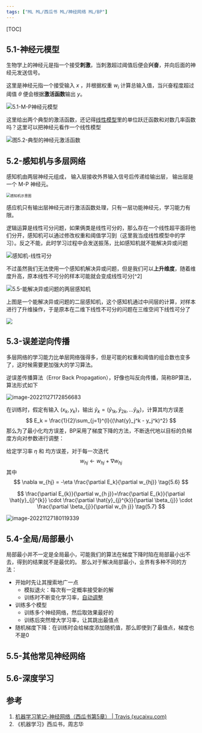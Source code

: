 ```yaml
---
tags: ["ML ML/西瓜书 ML/神经网络 ML/BP"]
---
```

[TOC]

## 5.1-神经元模型

生物学上的神经元是指一个接受**刺激**，当刺激超过阈值后便会**兴奋**，并向后面的神经元发送信号。

这里是神经元指一个接受输入 $x$ ，并根据权重 $w_i$ 计算总输入值，当兴奋程度超过阈值 $\theta$ 便会根据**激活函数**输出 $y$。

![5.1-M-P神经元模型](https://pic-1257412153.cos.ap-nanjing.myqcloud.com/images/2022/11/27/image-20221127160711180-163463.png)

这里给出两个典型的激活函数，还记得[线性模型](3-线性模型.md#3.3-对数几率回归)里的单位跃迁函数和对数几率函数吗？这里可以把神经元看作一个线性模型

![图5.2-典型的神经元激活函数](https://pic-1257412153.cos.ap-nanjing.myqcloud.com/images/2022/11/27/image-20221127161324578-c9c996.png)

## 5.2-感知机与多层网络

感知机由两层神经元组成， 输入层接收外界输入信号后传递给输出层， 输出层是一个 M-P 神经元。

<img src="https://pic-1257412153.cos.ap-nanjing.myqcloud.com/images/2022/11/27/image-20221127163307949-b19780.png" alt="感知机示意图" style="zoom:67%;" />

感应机只有输出层神经元进行激活函数处理，只有一层功能神经元，学习能力有限。

逻辑运算是线性可分问题，如果俩类是线性可分的，那么存在一个线性超平面将他们分开，感知机可以通过修改权重和阈值学习到（这里我当成线性模型中的学习）。反之不能，此时学习过程中会发送振荡，比如感知机就不能解决异或问题

![感知机-线性可分](C:/Users/23859/AppData/Roaming/Typora/typora-user-images/image-20221127163006717.png)

不过虽然我们无法使用一个感知机解决异或问题，但是我们可以**上升维度**，随着维度升高，原本线性不可分的样本可能就会变成线性可分[^2]

![5.5-能解决异或问题的两层感知机](https://pic-1257412153.cos.ap-nanjing.myqcloud.com/images/2022/11/27/image-20221127164232523-fa54ee.png)

上图是一个能解决异或问题的二层感知机，这个感知机通过中间层的计算，对样本进行了升维操作，于是原本在二维下线性不可分的问题在三维空间下线性可分了

![](https://pic-1257412153.cos.ap-nanjing.myqcloud.com/images/images/2022/11/27/20221127164355-629a92.png)



## 5.3-误差逆向传播

多层网络的学习能力比单层网络强得多，但是可能的权重和阈值的组合数也变多了，这时候需要更加强大的学习算法。

逆误差传播算法（Error Back Propagation），好像也叫反向传播，简称BP算法，算法形式如下

![image-20221127172856683](https://pic-1257412153.cos.ap-nanjing.myqcloud.com/images/2022/11/27/image-20221127172856683-22eb33.png)

在训练时，假定有输入 $(x_k, y_k)$，输出 $\hat{y}_k = (\hat{y}_{1k}, \hat{y}_{2k}, \dots \hat{y}_{lk})$，计算其均方误差 
$$
E_k = \frac{1}{2}\sum_{j=1}^{l}{(\hat{y}_j^k - y_j^k)^2}
$$
那么为了最小化均方误差，BP采用了梯度下降的方法，不断迭代地以目标的负梯度方向对参数进行调整：

给定学习率 $\eta$ 和 均方误差，对于每一次迭代
$$
w_{hj} \leftarrow w_{hj} + \nabla w_{hj} \tag{5.5}
$$
其中
$$
\nabla w_{hj} = -\eta \frac{\partial E_k}{\partial w_{hj}} \tag{5.6}
$$

$$
\frac{\partial E_{k}}{\partial w_{h j}}=\frac{\partial E_{k}}{\partial \hat{y}_{j}^{k}} \cdot \frac{\partial \hat{y}_{j}^{k}}{\partial \beta_{j}} \cdot \frac{\partial \beta_{j}}{\partial w_{h j}} \tag{5.7}
$$

![image-20221127180119339](https://pic-1257412153.cos.ap-nanjing.myqcloud.com/images/2022/11/27/image-20221127180119339-d35ef2.png)




## 5.4-全局/局部最小


局部最小并不一定是全局最小，可能我们的算法在梯度下降时陷在局部最小出不去，得到的结果就不是最优的。
那么对于解决局部最小，业界有多种不同的方法：

- 开始时先让其搜索地广一点
	- 模拟退火：每次有一定概率接受新的解
	- 训练时不断变化学习率，[自动调整](../LeeML/Task05-网络设计技巧.md#自动调整学习速率)
- 训练多个模型
	- 训练多个神经网络，然后取效果最好的
	- 训练后突然增大学习率，让其跳出最值点
- 随机梯度下降：在训练时会给梯度添加随机值，那么即使到了最值点，梯度也不是0





## 5.5-其他常见神经网络







## 5.6-深度学习







## 参考

1. [机器学习笔记-神经网络（西瓜书第5章） | Travis (xucaixu.com)](https://www.xucaixu.com/note/20201003_neural_networks/)
2. 《机器学习》西瓜书，周志华

[^1]: [多层感知机是如何解决异或问题的？ - Yiwen的回答 - 知乎](https://www.zhihu.com/question/263676843/answer/2253967824)


